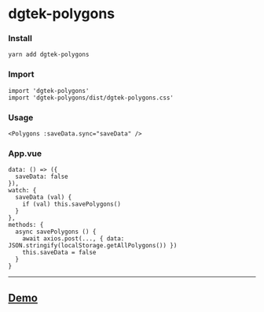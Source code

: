 # dgtek-polygons

### Install
```
yarn add dgtek-polygons
```

### Import

```
import 'dgtek-polygons'
import 'dgtek-polygons/dist/dgtek-polygons.css'
```

### Usage

```
<Polygons :saveData.sync="saveData" />
```

### App.vue

```
data: () => ({
  saveData: false
}),
watch: {
  saveData (val) {
    if (val) this.savePolygons()
  }
},
methods: {
  async savePolygons () {
    await axios.post(..., { data: JSON.stringify(localStorage.getAllPolygons()) })
    this.saveData = false
  }
}
```

______________________________________________

## [Demo](https://garevna.github.io/dgtek-polygons-editor-demo/)
